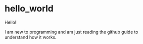 # hello_world
Hello!

I am new to programming and am just reading the github guide to understand how it works.
